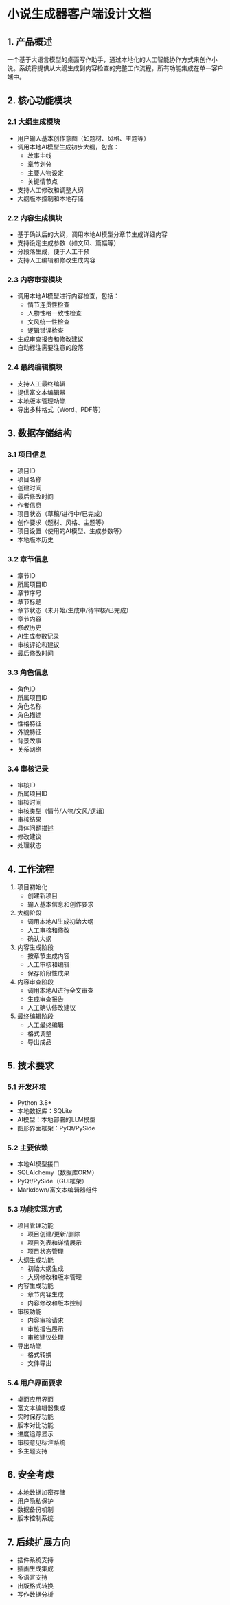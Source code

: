 # 小说生成器客户端设计文档

## 1. 产品概述
一个基于大语言模型的桌面写作助手，通过本地化的人工智能协作方式来创作小说。系统将提供从大纲生成到内容检查的完整工作流程，所有功能集成在单一客户端中。

## 2. 核心功能模块

### 2.1 大纲生成模块
- 用户输入基本创作意图（如题材、风格、主题等）
- 调用本地AI模型生成初步大纲，包含：
  - 故事主线
  - 章节划分
  - 主要人物设定
  - 关键情节点
- 支持人工修改和调整大纲
- 大纲版本控制和本地存储

### 2.2 内容生成模块
- 基于确认后的大纲，调用本地AI模型分章节生成详细内容
- 支持设定生成参数（如文风、篇幅等）
- 分段落生成，便于人工干预
- 支持人工编辑和修改生成内容

### 2.3 内容审查模块
- 调用本地AI模型进行内容检查，包括：
  - 情节连贯性检查
  - 人物性格一致性检查
  - 文风统一性检查
  - 逻辑错误检查
- 生成审查报告和修改建议
- 自动标注需要注意的段落

### 2.4 最终编辑模块
- 支持人工最终编辑
- 提供富文本编辑器
- 本地版本管理功能
- 导出多种格式（Word、PDF等）

## 3. 数据存储结构

### 3.1 项目信息
- 项目ID
- 项目名称
- 创建时间
- 最后修改时间
- 作者信息
- 项目状态（草稿/进行中/已完成）
- 创作要求（题材、风格、主题等）
- 项目设置（使用的AI模型、生成参数等）
- 本地版本历史

### 3.2 章节信息
- 章节ID
- 所属项目ID
- 章节序号
- 章节标题
- 章节状态（未开始/生成中/待审核/已完成）
- 章节内容
- 修改历史
- AI生成参数记录
- 审核评论和建议
- 最后修改时间

### 3.3 角色信息
- 角色ID
- 所属项目ID
- 角色名称
- 角色描述
- 性格特征
- 外貌特征
- 背景故事
- 关系网络

### 3.4 审核记录
- 审核ID
- 所属项目ID
- 审核时间
- 审核类型（情节/人物/文风/逻辑）
- 审核结果
- 具体问题描述
- 修改建议
- 处理状态

## 4. 工作流程
1. 项目初始化
   - 创建新项目
   - 输入基本信息和创作要求
2. 大纲阶段
   - 调用本地AI生成初始大纲
   - 人工审核和修改
   - 确认大纲
3. 内容生成阶段
   - 按章节生成内容
   - 人工审核和编辑
   - 保存阶段性成果
4. 内容审查阶段
   - 调用本地AI进行全文审查
   - 生成审查报告
   - 人工确认修改建议
5. 最终编辑阶段
   - 人工最终编辑
   - 格式调整
   - 导出成品

## 5. 技术要求

### 5.1 开发环境
- Python 3.8+
- 本地数据库：SQLite
- AI模型：本地部署的LLM模型
- 图形界面框架：PyQt/PySide

### 5.2 主要依赖
- 本地AI模型接口
- SQLAlchemy（数据库ORM）
- PyQt/PySide（GUI框架）
- Markdown/富文本编辑器组件

### 5.3 功能实现方式
- 项目管理功能
  - 项目创建/更新/删除
  - 项目列表和详情展示
  - 项目状态管理
- 大纲生成功能
  - 初始大纲生成
  - 大纲修改和版本管理
- 内容生成功能
  - 章节内容生成
  - 内容修改和版本控制
- 审核功能
  - 内容审核请求
  - 审核报告展示
  - 审核建议处理
- 导出功能
  - 格式转换
  - 文件导出

### 5.4 用户界面要求
- 桌面应用界面
- 富文本编辑器集成
- 实时保存功能
- 版本对比功能
- 进度追踪显示
- 审核意见标注系统
- 多主题支持

## 6. 安全考虑
- 本地数据加密存储
- 用户隐私保护
- 数据备份机制
- 版本控制系统

## 7. 后续扩展方向
- 插件系统支持
- 插画生成集成
- 多语言支持
- 出版格式转换
- 写作数据分析
